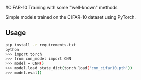 #CIFAR-10 Training with some "well-known" methods

Simple models trained on the CIFAR-10 dataset using PyTorch.

## Usage
```bash
pip install -r requirements.txt
python
>>> import torch
>>> from cnn_model import CNN
>>> model = CNN()
>>> model.load_state_dict(torch.load('cnn_cifar10.pth'))
>>> model.eval()
